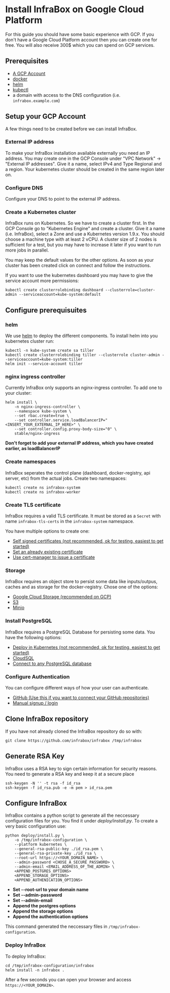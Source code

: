 # Install InfraBox on Google Cloud Platform
For this guide you should have some basic experience with GCP. If you don't have a Google Cloud Platform account then you can create one for free. You will also receive 300$ which you can spend on GCP services.

## Prerequisites
- [A GCP Account](https://cloud.google.com/?hl=en)
- [docker](https://www.docker.com/)
- [helm][helm]
- [kubectl](https://kubernetes.io/docs/tasks/tools/install-kubectl/)
- a domain with access to the DNS configuration (i.e. `infrabox.example.com`)

## Setup your GCP Account
A few things need to be created before we can install InfraBox.

### External IP address
To make your InfraBox installation available externally you need an IP address.
You may create one in the GCP Console under "VPC Network" -> "External IP addresses".
Give it a name, select IPv4 and Type Regional and a region. Your kubernetes cluster should be created in the same region later on.

### Configure DNS
Configure your DNS to point to the external IP address.

### Create a Kubernetes cluster
InfraBox runs on Kubernetes. So we have to create a cluster first. In the GCP Console go to "Kubernetes Engine" and create a cluster.
Give it a name (i.e. InfraBox), select a Zone and use a Kubernetes version 1.9.x. You should choose a machine type with at least 2 vCPU.
A cluster size of 2 nodes is sufficient for a test, but you may have to increase it later if you want to run more jobs in parallel.

You may keep the default values for the other options.
As soon as your cluster has been created click on connect and follow the instructions.

If you want to use the kubernetes dashboard you may have to give the service account more permissions:

    kubectl create clusterrolebinding dashboard --clusterrole=cluster-admin --serviceaccount=kube-system:default

## Configure prerequisuites

### helm
We use [helm][helm] to deploy the different components. To install helm into you kubernetes cluster run:

    kubectl -n kube-system create sa tiller
    kubectl create clusterrolebinding tiller --clusterrole cluster-admin --serviceaccount=kube-system:tiller
    helm init --service-account tiller

### nginx ingress controller
Currently InfraBox only supports an nginx-ingress controller. To add one to your cluster:

    helm install \
        -n nginx-ingress-controller \
        --namespace kube-system \
        --set rbac.create=true \
        --set controller.service.loadBalancerIP="<INSERT_YOUR_EXTERNAL_IP_HERE>" \
        --set controller.config.proxy-body-size="0" \
        stable/nginx-ingress

**Don't forget to add your external IP address, which you have created earlier, as loadBalancerIP**

### Create namespaces
InfraBox seperates the control plane (dashboard, docker-registry, api server, etc) from the actual jobs. Create two namespaces:

    kubectl create ns infrabox-system
    kubectl create ns infrabox-worker

### Create TLS certificate
InfraBox requires a valid TLS certificate. It must be stored as a `Secret` with name `infrabox-tls-certs` in the `infrabox-system` namespace.

You have multiple options to create one:

- [Self signed certificates (not recommended, ok for testing, easiest to get started)](/docs/tls/self_signed.md)
- [Set an already existing certificate](/docs/tls/existing_certificate.md)
- [Use cert-manager to issue a certificate](/docs/tls/cert_manager.md)

### Storage
InfraBox requires an object store to persist some data like inputs/outpus, caches and as storage for the docker-registry. Chose one of the options:

- [Google Cloud Storage (recommended on GCP)](/docs/storage/gcs.md)
- [S3](/docs/storage/s3.md)
- [Minio](/docs/storage/minio.md)

### Install PostgreSQL
InfraBox requires a PostgreSQL Database for persisting some data. You have the following options:

- [Deploy in Kubernetes (not recommended, ok for testing, easiest to get started)](/docs/storage/deploy_postgres.md)
- [CloudSQL](/docs/storage/cloudsql.md)
- [Connect to any PostgreSQL database](/docs/storage/postgres.md)

### Configure Authentication
You can configure different ways of how your user can authenticate.

- [GitHub (Use this if you want to connect your GitHub repositories)](/docs/configure/github.md)
- [Manual signup / login](/docs/configure/signup.md)

## Clone InfraBox repository
If you have not already cloned the InfraBox repository do so with:

    git clone https://github.com/infrabox/infrabox /tmp/infrabox

## Generate RSA Key
InfraBox uses a RSA key to sign certain information for security reasons. You need to generate a RSA key and keep it at a secure place

    ssh-keygen -N '' -t rsa -f id_rsa
    ssh-keygen -f id_rsa.pub -e -m pem > id_rsa.pem

## Configure InfraBox
InfraBox contains a python script to generate all the neccessary configuration files for you. You find it under _deploy/install.py_.
To create a very basic configuration use:

    python deploy/install.py \
        -o /tmp/infrabox-configuration \
        --platform kubernetes \
        --general-rsa-public-key ./id_rsa.pem \
        --general-rsa-private-key ./id_rsa \
        --root-url https://<YOUR_DOMAIN_NAME> \
        --admin-password <CHOSE_A_SECURE_PASSWORD> \
        --admin-email <EMAIL_ADDRESS_OF_THE_ADMIN> \
        <APPEND_POSTGRES_OPTIONS>
        <APPEND_STORAGE_OPTIONS>
        <APPEND_AUTHENICATION_OPTIONS>

- **Set --root-url to your domain name**
- **Set --admin-password**
- **Set --admin-email**
- **Append the postgres options**
- **Append the storage options**
- **Append the authentication options**

This command generated the neccessary files in `/tmp/infrabox-configuration`.

### Deploy InfraBox
To deploy InfraBox:

    cd /tmp/infrabox-configuration/infrabox
    helm install -n infrabox .

After a few seconds you can open your browser and access `https://<YOUR_DOMAIN>`.

[helm]: https://github.com/kubernetes/helm
[minio]: https://www.minio.io/
